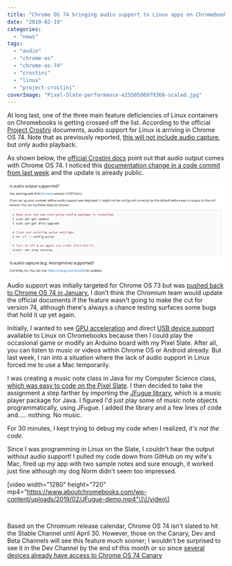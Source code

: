 ```yaml
---
title: "Chrome OS 74 bringing audio support to Linux apps on Chromebooks"
date: "2019-02-19"
categories: 
  - "news"
tags: 
  - "audio"
  - "chrome-os"
  - "chrome-os-74"
  - "crostini"
  - "linux"
  - "project-crostini"
coverImage: "Pixel-Slate-performance-e1550596979368-scaled.jpg"
---
```


At long last, one of the three main feature deficiencies of Linux containers on Chromebooks is getting crossed off the list. According to the official [Project Crostini](https://www.aboutchromebooks.com/tag/project-crostini) documents, audio support for Linux is arriving in Chrome OS 74. Note that as previously reported, [this will not include audio capture](https://www.aboutchromebooks.com/news/microphone-camera-skype-video-chats-linux-for-chromebooks-project-crostini/), but only audio playback.

As shown below, the [official Crostini docs](https://chromium.googlesource.com/chromiumos/docs/+/master/containers_and_vms.md) point out that audio output comes with Chrome OS 74. I noticed this [documentation change in a code commit from last week](https://chromium-review.googlesource.com/c/chromiumos/docs/+/1474612) and the update is already public.

[![](images/audio-support-linux-crostini-Chrome-OS-74-e1550596218815.png)](https://www.aboutchromebooks.com/news/chrome-os-74-audio-playback-support-linux-on-chromebooks-project-crostini/attachment/audio-support-linux-crostini-chrome-os-74/)

Audio support was initially targeted for Chrome OS 73 but was [pushed back to Chrome OS 74 in January.](https://www.aboutchromebooks.com/news/audio-support-linux-chromebooks-chrome-os-74-crostini/) I don't think the Chromium team would update the official documents if the feature wasn't going to make the cut for version 74, although there's always a chance testing surfaces some bugs that hold it up yet again.

Initially, I wanted to see [GPU acceleration](https://www.aboutchromebooks.com/news/pixelbook-and-nami-chromebooks-the-first-to-get-linux-gpu-acceleration-in-project-crostini/) and direct [USB device support](https://www.aboutchromebooks.com/news/project-crostini-usb-support-linux-chrome-os/) available to Linux on Chromebooks because then I could play the occasional game or modify an Arduino board with my Pixel Slate. After all, you can listen to music or videos within Chrome OS or Android already. But last week, I ran into a situation where the lack of audio support in Linux forced me to use a Mac temporarily.

I was creating a music note class in Java for my Computer Science class, [which was easy to code on the Pixel Slate](https://www.aboutchromebooks.com/news/how-to-code-on-a-chromebook-crostini-pixel-slate/). I then decided to take the assignment a step farther by importing the [JFugue library](http://www.jfugue.org/), which is a music player package for Java. I figured I'd just play some of music note objects programmatically, using JFugue. I added the library and a few lines of code and..... nothing. No music.

For 30 minutes, I kept trying to debug my code when I realized, _it's not the code_.

Since I was programming in Linux on the Slate, I couldn't hear the output without audio support! I pulled my code down from GitHub on my wife's Mac, fired up my app with two sample notes and sure enough, it worked just fine although my dog Norm didn't seem too impressed.

\[video width="1280" height="720" mp4="https://www.aboutchromebooks.com/wp-content/uploads/2019/02/JFugue-demo.mp4"\]\[/video\]

 

Based on the Chromium release calendar, Chrome OS 74 isn't slated to hit the Stable Channel until April 30. However, those on the Canary, Dev and Beta Channels will see this feature much sooner; I wouldn't be surprised to see it in the Dev Channel by the end of this month or so since [several devices already have access to Chrome OS 74 Canary](https://cros-updates-serving.appspot.com/)
